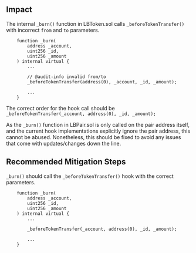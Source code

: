 ## Impact
The internal `_burn()` function in LBToken.sol calls `_beforeTokenTransfer()` with incorrect `from` and `to` parameters. 

```solidity
    function _burn(
        address _account,
        uint256 _id,
        uint256 _amount
    ) internal virtual {
        ...

        // @audit-info invalid from/to
        _beforeTokenTransfer(address(0), _account, _id, _amount);

        ...
    }
```

The correct order for the hook call should be `_beforeTokenTransfer(_account, address(0), _id, _amount);`

As the `_burn()` function in LBPair.sol is only called on the pair address itself, and the current hook implementations explicitly ignore the pair address, this cannot be abused. Nonetheless, this should be fixed to avoid any issues that come with updates/changes down the line.

## Recommended Mitigation Steps

`_burn()` should call the `_beforeTokenTransfer()` hook with the correct parameters.

```solidity
    function _burn(
        address _account,
        uint256 _id,
        uint256 _amount
    ) internal virtual {
        ...

        _beforeTokenTransfer(_account, address(0), _id, _amount);

        ...
    }
```
